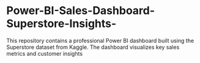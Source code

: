 # Power-BI-Sales-Dashboard-Superstore-Insights-
This repository contains a professional Power BI dashboard built using the Superstore dataset from Kaggle. The dashboard visualizes key sales metrics and customer insights 
